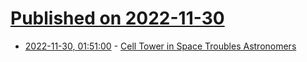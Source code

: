 # [Published on 2022-11-30](index.md)

* [2022-11-30, 01:51:00](https://soylentnews.org/article.pl?sid=22/11/29/1453239&from=rss) - [Cell Tower in Space Troubles Astronomers](https://soylentnews.org/article.pl?sid=22/11/29/1453239&from=rss)
